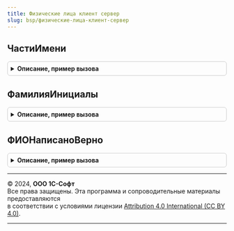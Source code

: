 ```yaml
---
title: Физические лица клиент сервер
slug: bsp/физические-лица-клиент-сервер
---
```



## ЧастиИмени
<details style="margin: 1em 0; padding: 0.5em; border: 1px solid #ccc; border-radius: 6px;">

<summary style="font-weight: bold; cursor: pointer;">Описание, пример вызова</summary>

```bsl

// Раскладывает полное имя физического лица на составные части.
//
// Параметры:
//  ПолноеИмя - см. ФизическиеЛицаКлиентСерверЛокализация.ПриОпределенииЧастейПолногоИмени.ПолноеИмя
//  ФорматИмени - см. ФизическиеЛицаКлиентСерверЛокализация.ПриОпределенииЧастейПолногоИмени.ФорматИмени
//
// Возвращаемое значение:
//   см. ФизическиеЛицаКлиентСерверЛокализация.ПриОпределенииЧастейПолногоИмени.Результат
//
Функция ЧастиИмени(ПолноеИмя, Знач ФорматИмени = "") Экспорт
```

Пример вызова
```bsl
Результат = ФизическиеЛицаКлиентСервер.ЧастиИмени(ПолноеИмя, ФорматИмени);
```
</details>

## ФамилияИнициалы
<details style="margin: 1em 0; padding: 0.5em; border: 1px solid #ccc; border-radius: 6px;">

<summary style="font-weight: bold; cursor: pointer;">Описание, пример вызова</summary>

```bsl

// Формирует краткое представление из полного имени физического лица.
//
// Параметры:
//  ПолноеИмя - см. ФизическиеЛицаКлиентСерверЛокализация.ПриОпределенииФамилииИнициалов.ПолноеИмя
//  ФорматПолногоИмени - см. ФизическиеЛицаКлиентСерверЛокализация.ПриОпределенииФамилииИнициалов.ФорматПолногоИмени
//  ИнициалыВНачале - см. ФизическиеЛицаКлиентСерверЛокализация.ПриОпределенииФамилииИнициалов.ИнициалыВНачале
//
// Возвращаемое значение:
//   см. ФизическиеЛицаКлиентСерверЛокализация.ПриОпределенииФамилииИнициалов.Результат
//
Функция ФамилияИнициалы(Знач ПолноеИмя, Знач ФорматПолногоИмени = "", Знач ИнициалыВНачале = Ложь) Экспорт
```

Пример вызова
```bsl
Результат = ФизическиеЛицаКлиентСервер.ФамилияИнициалы(ПолноеИмя, ФорматПолногоИмени, ИнициалыВНачале);
```
</details>

## ФИОНаписаноВерно
<details style="margin: 1em 0; padding: 0.5em; border: 1px solid #ccc; border-radius: 6px;">

<summary style="font-weight: bold; cursor: pointer;">Описание, пример вызова</summary>

```bsl

// Устарела. Следует использовать СтроковыеФункцииКлиентСервер.ТолькоСимволыНациональногоАлфавитаВСтроке
//
// Проверяет, верно ли написано ФИО физического лица.
// ФИО считается верным, если содержит только символы национального алфавита, либо только латиницу.
//
// Параметры:
//  ФИО - Строка - фамилия, имя и отчество. Например, "Пупкин Василий Иванович".
//  ТолькоНациональныеСимволы - Булево - при проверке ФИО должна включать только символы национального алфавита.
//
// Возвращаемое значение:
//  Булево - Истина, если ФИО написано верно.
//
Функция ФИОНаписаноВерно(Знач ФИО, ТолькоНациональныеСимволы = Ложь) Экспорт
```

Пример вызова
```bsl
Результат = ФизическиеЛицаКлиентСервер.ФИОНаписаноВерно(ФИО, ТолькоНациональныеСимволы);
```
</details>

---

© 2024, **ООО 1С-Софт**  
Все права защищены. Эта программа и сопроводительные материалы предоставляются  
в соответствии с условиями лицензии [Attribution 4.0 International (CC BY 4.0)](https://creativecommons.org/licenses/by/4.0/legalcode).

---
